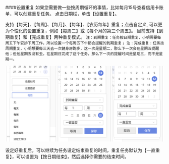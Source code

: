####设置重复
如果您需要做一些按周期循环的事情，比如每月15号查看信用卡账单，可以创建重复任务。 点击日期栏，单击【设置重复】。 

支持【每天】、【每周】、【每月】、【每年】、【农历每年】重复；点击自定义, 可以更为个性化的设置重复，例如【每周二】或【每个月的第三个周五】。 
目前支持【到期重复】和【完成重复】两种重复模式。 
`注：到期重复：任务按日期重复，小明需要每周五下午安排下周工作，所以设置一个每周五下午都会提醒的到期重复；` 
`注：完成重复：任务按周期重复，小明想要每三天去一次健身房跑步，这一次是星期二，那么下一次会在星期五提醒他；但他星期五没有去，在星期日完成了这个任务，那么下一次的提醒时间是星期三，而不是星期一。 `

![winrepeat](win/win4.4/A.jpg)

设定好重复后，可以继续为任务设定结束重复的时间，重复任务默认为【一直重复】，可以设置为【按日期结束】，然后选择你需要的结束时间。
